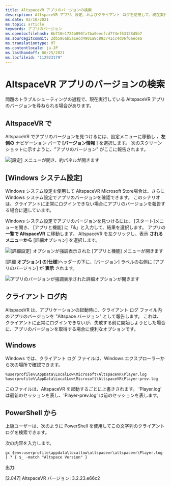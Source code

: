 ```yaml
---
title: AltspaceVR アプリのバージョンの検索
description: AltspaceVR アプリ、設定、およびクライアント ログを使用して、現在実行している AltspaceVR のバージョンを見つける方法について学習します。
ms.date: 02/10/2021
ms.topic: article
keywords: アプリのバージョン
ms.openlocfilehash: 6b710e1724b890fa7ba0eecfcd774ef63128d5b7
ms.sourcegitcommit: 2db596ab5a1ecd4901a8c893741cc4d06f6aecea
ms.translationtype: MT
ms.contentlocale: ja-JP
ms.lasthandoff: 06/25/2021
ms.locfileid: "112923179"
---
```

# <a name="finding-the-altspacevr-app-version"></a>AltspaceVR アプリのバージョンの検索

問題のトラブルシューティングの過程で、現在実行している AltspaceVR アプリのバージョンを尋ねられる場合があります。

## <a name="in-altspacevr"></a>AltspaceVR で

AltspaceVR でアプリのバージョンを見つけるには、設定メニューに移動し **、左側の** ナビゲーション バーで **[バージョン情報** ] を選択します。 次のスクリーンショットに示すように、"アプリのバージョン" がここに報告されます。

![[設定] メニューが開き、約パネルが開きます](images/app-version-img-01.png)

## <a name="in-windows-system-settings"></a>[Windows システム設定]

Windows システム設定を使用して AltspaceVR Microsoft Store場合は、さらに Windows システム設定でアプリのバージョンを確認できます。  このシナリオは、クライアントに正常にログインできない場合にアプリのバージョンを報告する場合に適しています。

Windows システム設定でアプリのバージョンを見つけるには、 [スタート]メニューを開き、 [アプリと機能] に「&」と入力して、結果を選択します。 アプリの **一覧で AltspaceVR** に移動します。 AltspaceVR を左クリックし、表示 **されるメニューから** [詳細オプション] を選択します。

![[詳細設定] オプションが強調表示された [アプリと機能] メニューが開きます](images/app-version-img-02.png)

[詳細 **オプション] の**[**仕様**]ヘッダーの下に、[バージョン] ラベルの右側に [アプリのバージョン] が **表示** されます。

![アプリのバージョンが強調表示された詳細オプションが開きます](images/app-version-img-03.png)

## <a name="in-client-logs"></a>クライアント ログ内

AltspaceVR は、アプリケーションの起動時に、クライアント ログ ファイル内のアプリのバージョンを "Altspace バージョン" として報告します。 これは、クライアントに正常にログインできないが、失敗する前に開始しようとした場合に、アプリのバージョンを取得する場合に便利なオプションです。

## <a name="windows"></a>Windows

Windows では、クライアント ログ ファイルは、Windows エクスプローラーから次の場所で確認できます。

```
%userprofile%\AppData\LocalLow\Microsoft\AltspaceVR\Player.log
%userprofile%\AppData\LocalLow\Microsoft\AltspaceVR\Player-prev.log
```

このファイルは、AltspaceVR を起動するごとに上書きされます。 'Player.log' は最新のセッションを表し、'Player-prev.log' は前のセッションを表します。

## <a name="via-powershell"></a>PowerShell から

上級ユーザーは、次のように PowerShell を使用してこの文字列のクライアント ログを検索できます。

次の内容を入力します。

```
gc $env:userprofile\appdata\locallow\altspacevr\altspacevr\Player.log | ? { $_ -match "Altspace Version" }
```

出力:

[2.047] AltspaceVR バージョン: 3.2.23.e66c2